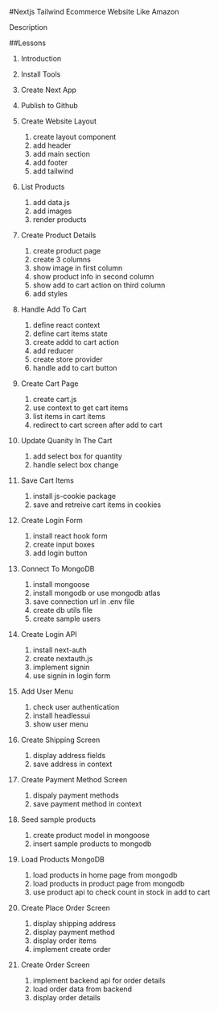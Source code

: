 #Nextjs Tailwind Ecommerce Website Like Amazon

Description

##Lessons

1. Introduction 
2. Install Tools  
3. Create Next App 
4. Publish to Github 

5. Create Website Layout
   1. create layout component
   2. add header
   3. add main section
   4. add footer
   5. add tailwind 

6. List Products
   1. add data.js
   2. add images
   3. render products

7. Create Product Details
   1. create product page
   2. create 3 columns
   3. show image in first column
   4. show product info in second column
   5. show add to cart action on third column
   6. add styles

8. Handle Add To Cart
   1. define react context
   2. define cart items state
   3. create addd to cart action
   4. add reducer
   5. create store provider
   6. handle add to cart button

9. Create Cart Page
   1. create cart.js
   2. use context to get cart items
   3. list items in cart items
   4. redirect to cart screen after add to cart

10. Update Quanity In The Cart
    1. add select box for quantity
    2. handle select box change

11. Save Cart Items
    1. install js-cookie package
    2. save and retreive cart items in cookies

12. Create Login Form
    1. install react hook form
    2. create input boxes
    3. add login button

13. Connect To MongoDB
    1. install mongoose
    2. install mongodb or use mongodb atlas
    3. save connection url in .env file
    4. create db utils file
    5. create sample users

14. Create Login API
    1. install next-auth
    2. create nextauth.js
    3. implement signin
    4. use signin in login form

15. Add User Menu
    1. check user authentication
    2. install headlessui
    3. show user menu    

16. Create Shipping Screen
    1. display address fields
    2. save address in context

17. Create Payment Method Screen
    1. dispaly payment methods
    2. save payment method in context

18. Seed sample products
    1. create product model in mongoose   
    2. insert sample products to mongodb
 
19. Load Products MongoDB
    1. load products in home page from mongodb
    2. load products in product page from mongodb
    3. use product api to check count in stock in add to cart

20. Create Place Order Screen
    1. display shipping address
    2. display payment method
    3. display order items
    4. implement create order

21. Create Order Screen
    1. implement backend api for order details
    2. load order data from backend
    3. display order details
    